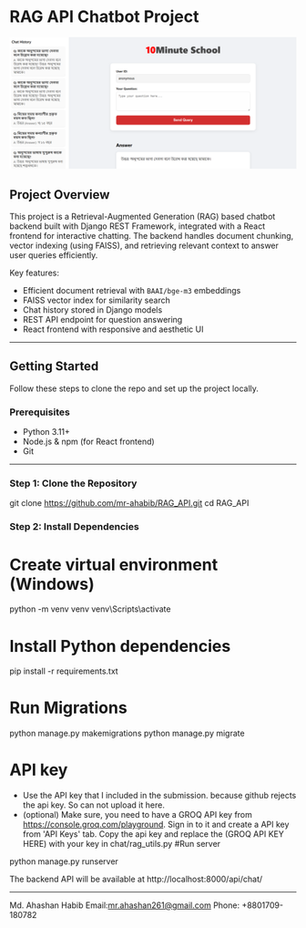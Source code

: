 # RAG API Chatbot Project
![Chatbot UI Screenshot](./screenshot.png)

## Project Overview

This project is a Retrieval-Augmented Generation (RAG) based chatbot backend built with Django REST Framework, integrated with a React frontend for interactive chatting. The backend handles document chunking, vector indexing (using FAISS), and retrieving relevant context to answer user queries efficiently.

Key features:  
- Efficient document retrieval with `BAAI/bge-m3` embeddings  
- FAISS vector index for similarity search  
- Chat history stored in Django models  
- REST API endpoint for question answering  
- React frontend with responsive and aesthetic UI  

---

## Getting Started

Follow these steps to clone the repo and set up the project locally.

### Prerequisites

- Python 3.11+
- Node.js & npm (for React frontend)
- Git

---

### Step 1: Clone the Repository

git clone https://github.com/mr-ahabib/RAG_API.git
cd RAG_API
### Step 2: Install Dependencies


# Create virtual environment (Windows)
python -m venv venv
venv\Scripts\activate


# Install Python dependencies
pip install -r requirements.txt

# Run Migrations
python manage.py makemigrations
python manage.py migrate


# API key
- Use the API key that I included in the submission. because github rejects the api key. So can not upload it here.
- (optional) Make sure, you need to have a GROQ API key from https://console.groq.com/playground. Sign in to it and create a API key from 'API Keys' tab. Copy the api key and replace the (GROQ API KEY HERE) with your key in chat/rag_utils.py 
#Run server

python manage.py runserver

The backend API will be available at http://localhost:8000/api/chat/


---
Md. Ahashan Habib
Email:mr.ahashan261@gmail.com
Phone: +8801709-180782
